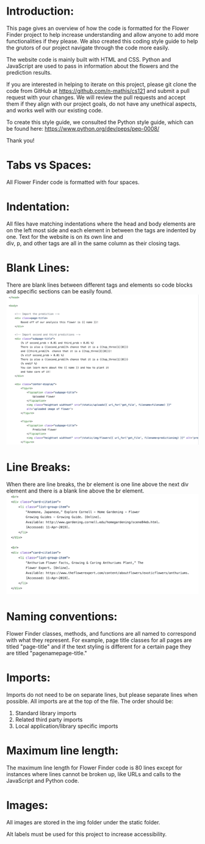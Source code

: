 # Introduction: 
   This page gives an overview of how the code is formatted for the
   Flower Finder project to help increase understanding and allow 
   anyone to add more functionalities if they please. We also created 
   this coding style guide to help the grutors of our project navigate 
   through the code more easily.

   The website code is mainly built with HTML and CSS. Python and 
   JavaScript are used to pass in information about the flowers and
   the prediction results. 

   If you are interested in helping to iterate on this project, please 
   git clone the code from GitHub at https://github.com/n-mathis/cs121 
   and submit a pull request with your changes. We will review the pull 
   requests and accept them if they align with our project goals, do 
   not have any unethical aspects, and works well with our existing code.

   To create this style guide, we consulted the Python style guide, 
   which can be found here: https://www.python.org/dev/peps/pep-0008/
    
   Thank you!

# Tabs vs Spaces:
   All Flower Finder code is formatted with four spaces.

# Indentation:
   All files have matching indentations where the head and body elements 
    are on the left most side and each element in between the tags are
    indented by one. Text for the website is on its own line and  
    div, p, and other tags are all in the same column as their closing 
    tags.

# Blank Lines:
   There are blank lines between different tags and elements so code 
    blocks and specific sections can be easily found. 
    ![](/static/img/indentation_blank_spaces.png)

# Line Breaks:
   When there are line breaks, the br element is one line above the next 
    div element and there is a blank line above the br element. 
   ![](/static/img/linebreak.png)
   
# Naming conventions:
   Flower Finder classes, methods, and functions are all named to 
    correspond with what they represent. For example, page title classes 
    for all pages are titled "page-title" and if the text styling is 
    different for a certain page they are titled "pagenamepage-title."

# Imports:
   Imports do not need to be on separate lines, but please separate 
    lines when possible. All imports are at the top of the file. The 
    order should be: 
        <ol>
            <li> Standard library imports </li>
            <li> Related third party imports </li>
            <li> Local application/library specific imports </li>
        </ol>

# Maximum line length:
   The maximum line length for Flower Finder code is 80 lines except for 
    instances where lines cannot be broken up, like URLs and calls to the 
    JavaScript and Python code.

# Images:
   All images are stored in the img folder under the static folder. 

   Alt labels must be used for this project to increase accessibility.  



